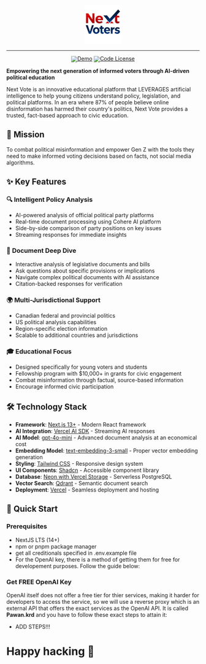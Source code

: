 <div align="center">
  <img src="/public/logo/nextvoters.png" width="20%" alt="nextvoters" />
</div>
<hr>
<div align="center" style="line-height: 1;">
  <a href="https://nextvoters.com"><img alt="Demo"
    src="https://img.shields.io/badge/🚀%20Live%20Demo-DailySAT-2F80ED?color=2F80ED&logoColor=white"/></a>
  <a href="LICENSE-CODE"><img alt="Code License"
    src="https://img.shields.io/badge/Code%20License-MIT%202.0-00BFFF?color=00BFFF"/></a>
  <br>
</div>

**Empowering the next generation of informed voters through AI-driven political education**

Next Vote is an innovative educational platform that LEVERAGES artificial intelligence to help young citizens understand policy, legislation, and political platforms. In an era where 87% of people believe online disinformation has harmed their country's politics, Next Vote provides a trusted, fact-based approach to civic education.

## 🎯 Mission

To combat political misinformation and empower Gen Z with the tools they need to make informed voting decisions based on facts, not social media algorithms.

## ✨ Key Features

### 🔍 **Intelligent Policy Analysis**
- AI-powered analysis of official political party platforms
- Real-time document processing using Cohere AI platform
- Side-by-side comparison of party positions on key issues
- Streaming responses for immediate insights

### 📄 **Document Deep Dive**
- Interactive analysis of legislative documents and bills
- Ask questions about specific provisions or implications
- Navigate complex political documents with AI assistance
- Citation-backed responses for verification

### 🌍 **Multi-Jurisdictional Support**
- Canadian federal and provincial politics
- US political analysis capabilities
- Region-specific election information
- Scalable to additional countries and jurisdictions

### 🎓 **Educational Focus**
- Designed specifically for young voters and students
- Fellowship program with $10,000+ in grants for civic engagement
- Combat misinformation through factual, source-based information
- Encourage informed civic participation

## 🛠 Technology Stack

- **Framework**: [Next.js 13+](https://nextjs.org/) - Modern React framework
- **AI Integration**: [Vercel AI SDK](https://sdk.vercel.ai/docs) - Streaming AI responses
- **AI Model**: [gpt-4o-mini](https://docs.openai.com/) - Advanced document analysis at an economical cost
- **Embedding Model**: [text-embedding-3-small](https://docs.openai.com/) - Proper vector embedding generation
- **Styling**: [Tailwind CSS](https://tailwindcss.com/) - Responsive design system
- **UI Components**: [Shadcn](https://www.shadcn.com/) - Accessible component library
- **Database**: [Neon with Vercel Storage](https://neon.tech/) - Serverless PostgreSQL
- **Vector Search**: [Qdrant](https://qdrant.tech/) - Semantic document search
- **Deployment**: [Vercel](https://vercel.com/) - Seamless deployment and hosting

## 🚀 Quick Start

### Prerequisites
- NextJS LTS (14+)
- npm or pnpm package manager
- get all creditionals specified in .env.example file
- For the OpenAI key, there is a method of getting them for free for developement purposes. Follow the guide below:

### Get FREE OpenAI Key
OpenAI itself does not offer a free tier for thier services, making it harder for developers to access the service, so we will use a reverse proxy which is an external API that offers the exact services as the OpenAI API. It is called **Pawan.krd** and you have to follow these exact steps to attain it:

- ADD STEPS!!!

# Happy hacking 🚀
